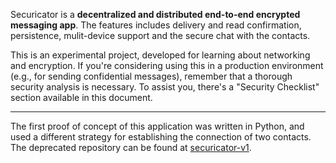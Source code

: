 Securicator is a **decentralized and distributed end-to-end encrypted messaging app**. The features includes delivery and read confirmation, persistence, mulit-device support and the secure chat with the contacts.

This is an experimental project, developed for learning about networking and encryption. If you're considering using this in a production environment (e.g., for sending confidential messages), remember that a thorough security analysis is necessary. To assist you, there's a "Security Checklist" section available in this document.

---


The first proof of concept of this application was written in Python, and used a different strategy for establishing the connection of two contacts. The deprecated repository can be found at [securicator-v1](https://github.com/pedrorambo/securicator-v1).

